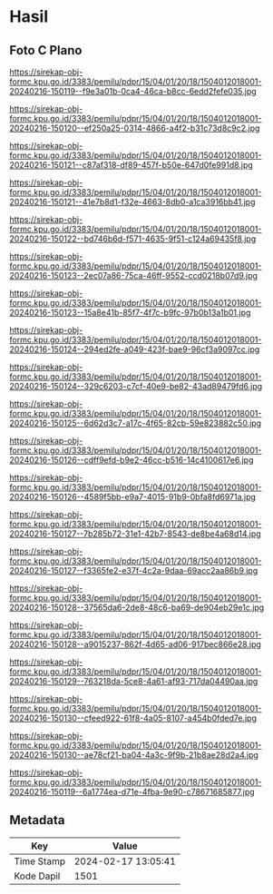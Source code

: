 # Hasil

## Foto C Plano

https://sirekap-obj-formc.kpu.go.id/3383/pemilu/pdpr/15/04/01/20/18/1504012018001-20240216-150119--f9e3a01b-0ca4-46ca-b8cc-6edd2fefe035.jpg

https://sirekap-obj-formc.kpu.go.id/3383/pemilu/pdpr/15/04/01/20/18/1504012018001-20240216-150120--ef250a25-0314-4866-a4f2-b31c73d8c9c2.jpg

https://sirekap-obj-formc.kpu.go.id/3383/pemilu/pdpr/15/04/01/20/18/1504012018001-20240216-150121--c87af318-df89-457f-b50e-647d0fe991d8.jpg

https://sirekap-obj-formc.kpu.go.id/3383/pemilu/pdpr/15/04/01/20/18/1504012018001-20240216-150121--41e7b8d1-f32e-4663-8db0-a1ca3916bb41.jpg

https://sirekap-obj-formc.kpu.go.id/3383/pemilu/pdpr/15/04/01/20/18/1504012018001-20240216-150122--bd746b6d-f571-4635-9f51-c124a69435f8.jpg

https://sirekap-obj-formc.kpu.go.id/3383/pemilu/pdpr/15/04/01/20/18/1504012018001-20240216-150123--2ec07a86-75ca-46ff-9552-ccd0218b07d9.jpg

https://sirekap-obj-formc.kpu.go.id/3383/pemilu/pdpr/15/04/01/20/18/1504012018001-20240216-150123--15a8e41b-85f7-4f7c-b9fc-97b0b13a1b01.jpg

https://sirekap-obj-formc.kpu.go.id/3383/pemilu/pdpr/15/04/01/20/18/1504012018001-20240216-150124--294ed2fe-a049-423f-bae9-96cf3a9097cc.jpg

https://sirekap-obj-formc.kpu.go.id/3383/pemilu/pdpr/15/04/01/20/18/1504012018001-20240216-150124--329c6203-c7cf-40e9-be82-43ad89479fd6.jpg

https://sirekap-obj-formc.kpu.go.id/3383/pemilu/pdpr/15/04/01/20/18/1504012018001-20240216-150125--6d62d3c7-a17c-4f65-82cb-59e823882c50.jpg

https://sirekap-obj-formc.kpu.go.id/3383/pemilu/pdpr/15/04/01/20/18/1504012018001-20240216-150126--cdff9efd-b9e2-46cc-b516-14c4100617e6.jpg

https://sirekap-obj-formc.kpu.go.id/3383/pemilu/pdpr/15/04/01/20/18/1504012018001-20240216-150126--4589f5bb-e9a7-4015-91b9-0bfa8fd6971a.jpg

https://sirekap-obj-formc.kpu.go.id/3383/pemilu/pdpr/15/04/01/20/18/1504012018001-20240216-150127--7b285b72-31e1-42b7-8543-de8be4a68d14.jpg

https://sirekap-obj-formc.kpu.go.id/3383/pemilu/pdpr/15/04/01/20/18/1504012018001-20240216-150127--f3365fe2-e37f-4c2a-9daa-69acc2aa86b9.jpg

https://sirekap-obj-formc.kpu.go.id/3383/pemilu/pdpr/15/04/01/20/18/1504012018001-20240216-150128--37565da6-2de8-48c6-ba69-de904eb29e1c.jpg

https://sirekap-obj-formc.kpu.go.id/3383/pemilu/pdpr/15/04/01/20/18/1504012018001-20240216-150128--a9015237-862f-4d65-ad06-917bec866e28.jpg

https://sirekap-obj-formc.kpu.go.id/3383/pemilu/pdpr/15/04/01/20/18/1504012018001-20240216-150129--763218da-5ce8-4a61-af93-717da04490aa.jpg

https://sirekap-obj-formc.kpu.go.id/3383/pemilu/pdpr/15/04/01/20/18/1504012018001-20240216-150130--cfeed922-61f8-4a05-8107-a454b0fded7e.jpg

https://sirekap-obj-formc.kpu.go.id/3383/pemilu/pdpr/15/04/01/20/18/1504012018001-20240216-150130--ae78cf21-ba04-4a3c-9f9b-21b8ae28d2a4.jpg

https://sirekap-obj-formc.kpu.go.id/3383/pemilu/pdpr/15/04/01/20/18/1504012018001-20240216-150119--6a1774ea-d71e-4fba-9e90-c78671685877.jpg


## Metadata

| Key        | Value               |
| ---------- | ------------------- |
| Time Stamp | 2024-02-17 13:05:41 |
| Kode Dapil | 1501                |



